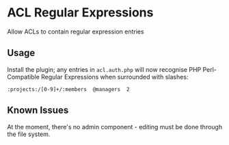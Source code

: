 ACL Regular Expressions
========================================================================

Allow ACLs to contain regular expression entries

Usage
------------------------------------------------------------------------

Install the plugin; any entries in `acl.auth.php` will now recognise PHP
Perl-Compatible Regular Expressions when surrounded with slashes:

```
:projects:/[0-9]+/:members  @managers  2
```

Known Issues
------------------------------------------------------------------------

At the moment, there's no admin component - editing must be done through
the file system.
